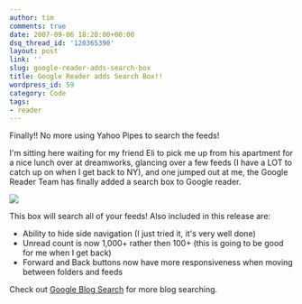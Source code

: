 ```yaml
---
author: tim
comments: true
date: 2007-09-06 18:20:00+00:00
dsq_thread_id: '120365390'
layout: post
link: ''
slug: google-reader-adds-search-box
title: Google Reader adds Search Box!!
wordpress_id: 59
category: Code
tags:
- reader
---
```


Finally!! No more using Yahoo Pipes to search the feeds!  
  
I'm sitting here waiting for my friend Eli to pick me up from his apartment
for a nice lunch over at dreamworks, glancing over a few feeds (I have a LOT
to catch up on when I get back to NY), and one jumped out at me, the Google
Reader Team has finally added a search box to Google reader.  
  
![](http://lh3.google.com/timothy.broder/RuBD9JE6BbI/AAAAAAAAKqA/hVp1MIIZftM/s400/tim.jpg?imgdl=1)  
  
This box will search all of your feeds! Also included in this release are:  
  
* Ability to hide side navigation (I just tried it, it's very well done)  
* Unread count is now 1,000+ rather then 100+ (this is going to be good for
me when I get back)  
* Forward and Back buttons now have more responsiveness when moving between
folders and feeds  
  
Check out [Google Blog Search](http://blogsearch.google.com/) for more blog
searching.


